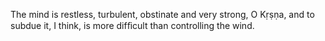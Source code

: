 The mind is restless, turbulent, obstinate and very strong, O Kṛṣṇa, and to subdue it, I think, is more difﬁcult than controlling the wind.